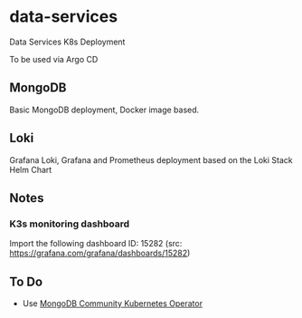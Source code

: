 # data-services

Data Services K8s Deployment

To be used via Argo CD

## MongoDB

Basic MongoDB deployment, Docker image based.

## Loki

Grafana Loki, Grafana and Prometheus deployment based on the Loki Stack Helm Chart

## Notes

### K3s monitoring dashboard

Import the following dashboard ID: 15282 (src: https://grafana.com/grafana/dashboards/15282)

## To Do

- Use [MongoDB Community Kubernetes Operator](https://github.com/mongodb/mongodb-kubernetes-operator)
